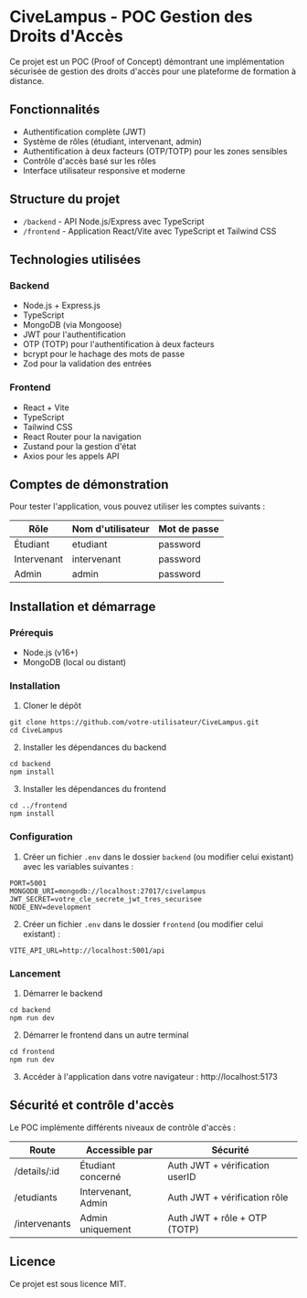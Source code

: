 # CiveLampus - POC Gestion des Droits d'Accès

Ce projet est un POC (Proof of Concept) démontrant une implémentation sécurisée de gestion des droits d'accès pour une plateforme de formation à distance.

## Fonctionnalités

- Authentification complète (JWT)
- Système de rôles (étudiant, intervenant, admin)
- Authentification à deux facteurs (OTP/TOTP) pour les zones sensibles
- Contrôle d'accès basé sur les rôles
- Interface utilisateur responsive et moderne

## Structure du projet

- `/backend` - API Node.js/Express avec TypeScript
- `/frontend` - Application React/Vite avec TypeScript et Tailwind CSS

## Technologies utilisées

### Backend
- Node.js + Express.js
- TypeScript
- MongoDB (via Mongoose)
- JWT pour l'authentification
- OTP (TOTP) pour l'authentification à deux facteurs
- bcrypt pour le hachage des mots de passe
- Zod pour la validation des entrées

### Frontend
- React + Vite
- TypeScript
- Tailwind CSS
- React Router pour la navigation
- Zustand pour la gestion d'état
- Axios pour les appels API

## Comptes de démonstration

Pour tester l'application, vous pouvez utiliser les comptes suivants :

| Rôle       | Nom d'utilisateur | Mot de passe |
|------------|-------------------|--------------|
| Étudiant   | etudiant          | password     |
| Intervenant| intervenant       | password     |
| Admin      | admin             | password     |

## Installation et démarrage

### Prérequis
- Node.js (v16+)
- MongoDB (local ou distant)

### Installation

1. Cloner le dépôt
```
git clone https://github.com/votre-utilisateur/CiveLampus.git
cd CiveLampus
```

2. Installer les dépendances du backend
```
cd backend
npm install
```

3. Installer les dépendances du frontend
```
cd ../frontend
npm install
```

### Configuration

1. Créer un fichier `.env` dans le dossier `backend` (ou modifier celui existant) avec les variables suivantes :
```
PORT=5001
MONGODB_URI=mongodb://localhost:27017/civelampus
JWT_SECRET=votre_cle_secrete_jwt_tres_securisee
NODE_ENV=development
```

2. Créer un fichier `.env` dans le dossier `frontend` (ou modifier celui existant) :
```
VITE_API_URL=http://localhost:5001/api
```

### Lancement

1. Démarrer le backend
```
cd backend
npm run dev
```

2. Démarrer le frontend dans un autre terminal
```
cd frontend
npm run dev
```

3. Accéder à l'application dans votre navigateur : http://localhost:5173

## Sécurité et contrôle d'accès

Le POC implémente différents niveaux de contrôle d'accès :

| Route           | Accessible par        | Sécurité                     |
|-----------------|----------------------|------------------------------|
| /details/:id    | Étudiant concerné    | Auth JWT + vérification userID |
| /etudiants      | Intervenant, Admin   | Auth JWT + vérification rôle   |
| /intervenants   | Admin uniquement     | Auth JWT + rôle + OTP (TOTP)   |

## Licence

Ce projet est sous licence MIT.
